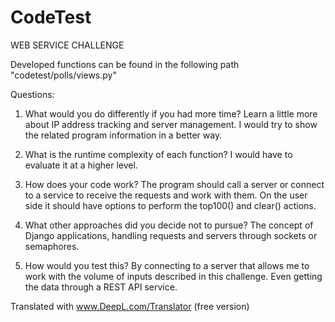 # CodeTest

WEB SERVICE CHALLENGE

Developed functions can be found in the following path "codetest/polls/views.py"

Questions:
1. What would you do differently if you had more time?
Learn a little more about IP address tracking and server management. I would try to show the related program information in a better way.

2. What is the runtime complexity of each function?
I would have to evaluate it at a higher level.

3. How does your code work?
The program should call a server or connect to a service to receive the requests and work with them. On the user side it should have options to perform the top100() and clear() actions.

4. What other approaches did you decide not to pursue?
The concept of Django applications, handling requests and servers through sockets or semaphores.

5. How would you test this?
By connecting to a server that allows me to work with the volume of inputs described in this challenge. Even getting the data through a REST API service.



 

 

 

 

 

 

 


Translated with www.DeepL.com/Translator (free version)